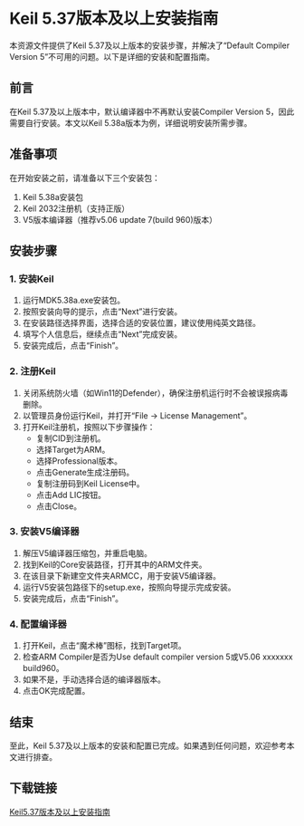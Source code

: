 # Keil 5.37版本及以上安装指南

本资源文件提供了Keil 5.37及以上版本的安装步骤，并解决了“Default Compiler Version 5”不可用的问题。以下是详细的安装和配置指南。

## 前言

在Keil 5.37及以上版本中，默认编译器中不再默认安装Compiler Version 5，因此需要自行安装。本文以Keil 5.38a版本为例，详细说明安装所需步骤。

## 准备事项

在开始安装之前，请准备以下三个安装包：
1. Keil 5.38a安装包
2. Keil 2032注册机（支持正版）
3. V5版本编译器（推荐v5.06 update 7(build 960)版本）

## 安装步骤

### 1. 安装Keil

1. 运行MDK5.38a.exe安装包。
2. 按照安装向导的提示，点击“Next”进行安装。
3. 在安装路径选择界面，选择合适的安装位置，建议使用纯英文路径。
4. 填写个人信息后，继续点击“Next”完成安装。
5. 安装完成后，点击“Finish”。

### 2. 注册Keil

1. 关闭系统防火墙（如Win11的Defender），确保注册机运行时不会被误报病毒删除。
2. 以管理员身份运行Keil，并打开“File -> License Management”。
3. 打开Keil注册机，按照以下步骤操作：
   - 复制CID到注册机。
   - 选择Target为ARM。
   - 选择Professional版本。
   - 点击Generate生成注册码。
   - 复制注册码到Keil License中。
   - 点击Add LIC按钮。
   - 点击Close。

### 3. 安装V5编译器

1. 解压V5编译器压缩包，并重启电脑。
2. 找到Keil的Core安装路径，打开其中的ARM文件夹。
3. 在该目录下新建空文件夹ARMCC，用于安装V5编译器。
4. 运行V5安装包路径下的setup.exe，按照向导提示完成安装。
5. 安装完成后，点击“Finish”。

### 4. 配置编译器

1. 打开Keil，点击“魔术棒”图标，找到Target项。
2. 检查ARM Compiler是否为Use default compiler version 5或V5.06 xxxxxxx build960。
3. 如果不是，手动选择合适的编译器版本。
4. 点击OK完成配置。

## 结束

至此，Keil 5.37及以上版本的安装和配置已完成。如果遇到任何问题，欢迎参考本文进行排查。

## 下载链接

[Keil5.37版本及以上安装指南](https://pan.quark.cn/s/0692c4267770)